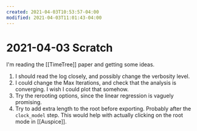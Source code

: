 ```yaml
---
created: 2021-04-03T10:53:57-04:00
modified: 2021-04-03T11:01:43-04:00
---
```


# 2021-04-03 Scratch

I'm reading the [[TimeTree]] paper and getting some ideas. 
1. I should read the log closely, and possibly change the verbosity level.
1. I could change the Max Iterations, and check that the analysis is converging. I wish I could plot that somehow.
1. Try the rerooting options, since the linear regression is vaguely promising.
1. Try to add extra length to the root before exporting. Probably after the ```clock_model``` step. This would help with actually clicking on the root mode in [[Auspice]].